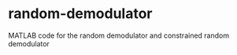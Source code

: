 random-demodulator
==================

MATLAB code for the random demodulator and constrained random demodulator
